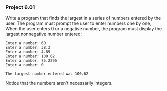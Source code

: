 ### Project 6.01
Write a program that finds the largest in a series of numbers entered by the
user. The program must prompt the user to enter numbers one by one, When the
user enters 0 or a negative number, the program must display the largest
nonnegative number entered:

```
Enter a number: 60
Enter a number: 38.3
Enter a number: 4.89
Enter a number: 100.62
Enter a number: 75.2295
Enter a number: 0

The largest number entered was 100.62
```

Notice that the numbers aren't necessarily integers.
